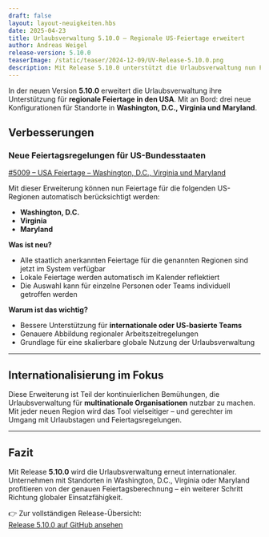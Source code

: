 ```yaml
---
draft: false
layout: layout-neuigkeiten.hbs
date: 2025-04-23
title: Urlaubsverwaltung 5.10.0 – Regionale US-Feiertage erweitert
author: Andreas Weigel
release-version: 5.10.0
teaserImage: /static/teaser/2024-12-09/UV-Release-5.10.0.png
description: Mit Release 5.10.0 unterstützt die Urlaubsverwaltung nun Feiertage für die US-Regionen Washington, D.C., Virginia und Maryland – ideal für internationale Teams.
---
```


In der neuen Version **5.10.0** erweitert die Urlaubsverwaltung ihre Unterstützung für **regionale Feiertage in den USA**. Mit an Bord: drei neue Konfigurationen für Standorte in **Washington, D.C., Virginia und Maryland**.

<!-- more -->

## Verbesserungen

### Neue Feiertagsregelungen für US-Bundesstaaten

[#5009 – USA Feiertage – Washington, D.C., Virginia und Maryland](https://github.com/urlaubsverwaltung/urlaubsverwaltung/pull/5009)

Mit dieser Erweiterung können nun Feiertage für die folgenden US-Regionen automatisch berücksichtigt werden:

- **Washington, D.C.**
- **Virginia**
- **Maryland**

**Was ist neu?**

- Alle staatlich anerkannten Feiertage für die genannten Regionen sind jetzt im System verfügbar
- Lokale Feiertage werden automatisch im Kalender reflektiert
- Die Auswahl kann für einzelne Personen oder Teams individuell getroffen werden

**Warum ist das wichtig?**

- Bessere Unterstützung für **internationale oder US-basierte Teams**
- Genauere Abbildung regionaler Arbeitszeitregelungen
- Grundlage für eine skalierbare globale Nutzung der Urlaubsverwaltung

---

## Internationalisierung im Fokus

Diese Erweiterung ist Teil der kontinuierlichen Bemühungen, die Urlaubsverwaltung für **multinationale Organisationen** nutzbar zu machen. Mit jeder neuen Region wird das Tool vielseitiger – und gerechter im Umgang mit Urlaubstagen und Feiertagsregelungen.

---

## Fazit

Mit Release **5.10.0** wird die Urlaubsverwaltung erneut internationaler. Unternehmen mit Standorten in Washington, D.C., Virginia oder Maryland profitieren von der genauen Feiertagsberechnung – ein weiterer Schritt Richtung globaler Einsatzfähigkeit.

👉 Zur vollständigen Release-Übersicht:  
[Release 5.10.0 auf GitHub ansehen](https://github.com/urlaubsverwaltung/urlaubsverwaltung/releases/tag/urlaubsverwaltung-5.10.0)
